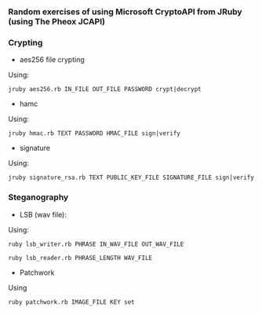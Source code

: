 ### Random exercises of using Microsoft CryptoAPI from JRuby (using The Pheox JCAPI)

### Crypting ###

* aes256 file crypting

Using:

```
jruby aes256.rb IN_FILE OUT_FILE PASSWORD crypt|decrypt
```

* hamc

Using:

```
jruby hmac.rb TEXT PASSWORD HMAC_FILE sign|verify
```

* signature

Using:

```
jruby signature_rsa.rb TEXT PUBLIC_KEY_FILE SIGNATURE_FILE sign|verify
```

### Steganography ###

* LSB (wav file):

Using:

```
ruby lsb_writer.rb PHRASE IN_WAV_FILE OUT_WAV_FILE
```

```
ruby lsb_reader.rb PHRASE_LENGTH WAV_FILE
```

* Patchwork

Using

```
ruby patchwork.rb IMAGE_FILE KEY set
```
